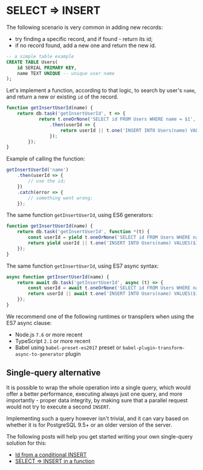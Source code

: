# SELECT ⇒ INSERT

The following scenario is very common in adding new records:

* try finding a specific record, and if found - return its id;
* if no record found, add a new one and return the new id.

```sql
-- a simple table example
CREATE TABLE Users(
	id SERIAL PRIMARY KEY,
	name TEXT UNIQUE -- unique user name
);
```

Let's implement a function, according to that logic, to search by user's `name`, and return
a new or existing `id` of the record. 
 
```js
function getInsertUserId(name) {
    return db.task('getInsertUserId', t => {
            return t.oneOrNone('SELECT id FROM Users WHERE name = $1', name, u => u && u.id)
                .then(userId => {
                    return userId || t.one('INSERT INTO Users(name) VALUES($1) RETURNING id', name, u => u.id);
                });
        });
}
```

Example of calling the function:

```js 
getInsertUserId('name')
    .then(userId => {
        // use the id;
    })
    .catch(error => {
        // something went wrong;
    });
```

The same function `getInsertUserId`, using ES6 generators:

```js
function getInsertUserId(name) {
    return db.task('getInsertUserId', function *(t) {
        const userId = yield t.oneOrNone('SELECT id FROM Users WHERE name = $1', name, u => u && u.id);
        return yield userId || t.one('INSERT INTO Users(name) VALUES($1) RETURNING id', name, u => u.id);
    });
}
```

The same function `getInsertUserId`, using ES7 async syntax:

```js
async function getInsertUserId(name) {
    return await db.task('getInsertUserId', async (t) => {
        const userId = await t.oneOrNone('SELECT id FROM Users WHERE name = $1', name, u => u && u.id);
        return userId || await t.one('INSERT INTO Users(name) VALUES($1) RETURNING id', name, u => u.id);
    });
}
```

We recommend one of the following runtimes or transpilers when using the ES7 async clause:
* Node.js `7.6` or more recent
* TypeScript `2.1` or more recent
* Babel using `babel-preset-es2017` preset or `babel-plugin-transform-async-to-generator` plugin

## Single-query alternative

It is possible to wrap the whole operation into a single query, which would offer a better
performance, executing always just one query, and more importantly - proper data integrity,
by making sure that a parallel request would not try to execute a second `INSERT`. 

Implementing such a query however isn't trivial, and it can vary based on whether it is for
PostgreSQL 9.5+ or an older version of the server.

The following posts will help you get started writing your own single-query solution for this:

* [Id from a conditional INSERT](http://stackoverflow.com/questions/36083669/get-id-from-a-conditional-insert)
* [SELECT ⇒ INSERT in a function](http://stackoverflow.com/questions/15939902/is-select-or-insert-in-a-function-prone-to-race-conditions)
